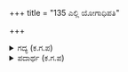 +++
title = "135 ಎಲ್ಲಿ ಯೋಗಾಧಿಪತಿ"

+++

<details><summary>ಗದ್ಯ (ಕ.ಗ.ಪ) </summary>

135. ಯೋಗೇಶ್ವರನಾದ ಶ್ರೀಕೃಷ್ಣನೂ, ಅರ್ಜುನನೂ ಎಲ್ಲಿರುವರೋ ಅಲ್ಲಿ ವಿಜಯಲಕ್ಷ್ಮಿಯು ಇರುತ್ತಾಳೆ. ಈ ರಹಸ್ಯವನ್ನು ಬಲ್ಲವರೇ ಬಲ್ಲರು. ನೀನು ಪಾಂಡವರಿಗೆ ಸರಿಸಮಾನನಲ್ಲ. ಹಿಂದೆ ಬಂದ ವಿಪತ್ತಿನ ಸಾಲುಗಳು ತಿಳಿಯದೇ ?
</details>

<details><summary>ಪದಾರ್ಥ (ಕ.ಗ.ಪ) </summary>

ವಿಪತ್ಸರಂಪರೆ-ಸಂಕಟಗಳ ಸಾಲು
</details>
